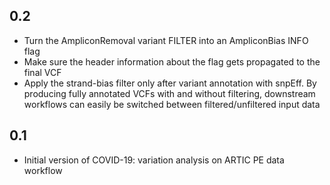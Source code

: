 0.2
---------
- Turn the AmpliconRemoval variant FILTER into an AmpliconBias INFO flag
- Make sure the header information about the flag gets propagated to the final
  VCF
- Apply the strand-bias filter only after variant annotation with snpEff. By
  producing fully annotated VCFs with and without filtering, downstream
  workflows can easily be switched between filtered/unfiltered input data

0.1
---------
- Initial version of COVID-19: variation analysis on ARTIC PE data workflow
